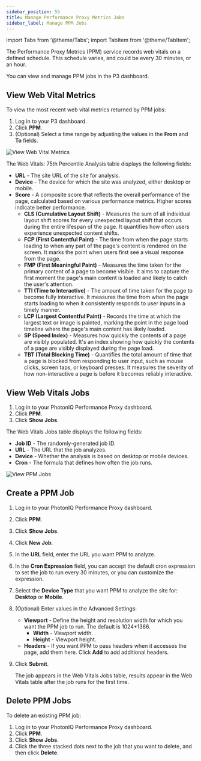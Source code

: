 ```yaml
---
sidebar_position: 55
title: Manage Performance Proxy Metrics Jobs
sidebar_label: Manage PPM Jobs
---
```


import Tabs from '@theme/Tabs';
import TabItem from '@theme/TabItem';

The Performance Proxy Metrics (PPM) service records web vitals on a defined schedule. This schedule varies, and could be every 30 minutes, or an hour. 

You can view and manage PPM jobs in the P3 dashboard.

## View Web Vital Metrics

To view the most recent web vital metrics returned by PPM jobs:

1. Log in to your P3 dashboard.
2. Click **PPM**.
3. (Optional) Select a time range by adjusting the values in the **From** and **To** fields.

![View Web Vital Metrics](/img/photoniq/p3/p3-web-vital-metrics.png)

The Web Vitals: 75th Percentile Analysis table displays the following fields:

- **URL** - The site URL of the site for analysis.
- **Device** - The device for which the site was analyzed, either desktop or mobile.
- **Score** - A composite score that reflects the overall performance of the page, calculated based on various performance metrics. Higher scores indicate better performance.
    - **CLS (Cumulative Layout Shift)** - Measures the sum of all individual layout shift scores for every unexpected layout shift that occurs during the entire lifespan of the page. It quantifies how often users experience unexpected content shifts.
    - **FCP (First Contentful Paint)** - The time from when the page starts loading to when any part of the page's content is rendered on the screen. It marks the point when users first see a visual response from the page.
    - **FMP (First Meaningful Paint)** - Measures the time taken for the primary content of a page to become visible. It aims to capture the first moment the page's main content is loaded and likely to catch the user's attention.
    - **TTI (Time to Interactive)** - The amount of time taken for the page to become fully interactive. It measures the time from when the page starts loading to when it consistently responds to user inputs in a timely manner.
    - **LCP (Largest Contentful Paint)** - Records the time at which the largest text or image is painted, marking the point in the page load timeline where the page's main content has likely loaded.
    - **SP (Speed Index)** - Measures how quickly the contents of a page are visibly populated. It's an index showing how quickly the contents of a page are visibly displayed during the page load.
    - **TBT (Total Blocking Time)** - Quantifies the total amount of time that a page is blocked from responding to user input, such as mouse clicks, screen taps, or keyboard presses. It measures the severity of how non-interactive a page is before it becomes reliably interactive.
    
## View Web Vitals Jobs

1. Log in to your PhotonIQ Performance Proxy dashboard.
2. Click **PPM**.
3. Click **Show Jobs**.

The Web Vitals Jobs table displays the following fields:

- **Job ID** - The randomly-generated job ID.
- **URL** - The URL that the job analyzes.
- **Device** - Whether the analysis is based on desktop or mobile devices.
- **Cron** - The formula that defines how often the job runs.

![View PPM Jobs](/img/photoniq/p3/view-ppm-jobs.png)

## Create a PPM Job

1. Log in to your PhotonIQ Performance Proxy dashboard.
2. Click **PPM**.
3. Click **Show Jobs**.
4. Click **New Job**.
5. In the **URL** field, enter the URL you want PPM to analyze.
6. In the **Cron Expression** field, you can accept the default cron expression to set the job to run every 30 minutes, or you can customize the expression.
7. Select the **Device Type** that you want PPM to analyze the site for: **Desktop** or **Mobile**.
8. (Optional) Enter values in the Advanced Settings:
   - **Viewport** - Define the height and resolution width for which you want the PPM job to run. The default is 1024*1366.
     - **Width** - Viewport width.
     - **Height** - Viewport height.
   - **Headers** - If you want PPM to pass headers when it accesses the page, add them here. Click **Add** to add additional headers.
9. Click **Submit**.

    The job appears in the Web Vitals Jobs table, results appear in the Web Vitals table after the job runs for the first time.

## Delete PPM Jobs

To delete an existing PPM job:

1. Log in to your PhotonIQ Performance Proxy dashboard.
2. Click **PPM**.
3. Click **Show Jobs**.
4. Click the three stacked dots next to the job that you want to delete, and then click **Delete**.
